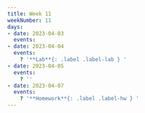 ```yaml
---
title: Week 11
weekNumber: 11
days:
- date: 2023-04-03
  events:
- date: 2023-04-04
  events:
    ? '**Lab**{: .label .label-lab } '
- date: 2023-04-05
  events:
    ? ''
- date: 2023-04-07
  events:
    ? '**Homework**{: .label .label-hw } '
---
```

